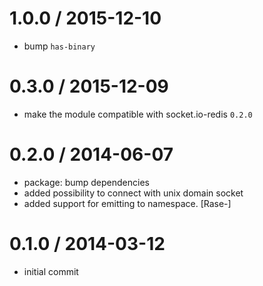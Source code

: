 
1.0.0 / 2015-12-10
==================

  * bump `has-binary`

0.3.0 / 2015-12-09
==================

  * make the module compatible with socket.io-redis `0.2.0`

0.2.0 / 2014-06-07
==================

 * package: bump dependencies
 * added possibility to connect with unix domain socket
 * added support for emitting to namespace. [Rase-]

0.1.0 / 2014-03-12
==================

 * initial commit
